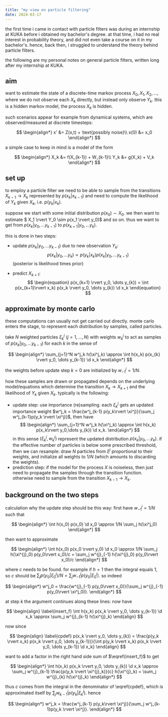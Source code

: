 ```yaml
---
title: "my view on particle filtering"
date: 2024-03-17
---
```


the first time i came in contact with particle filters was during an internship at KUKA before i obtained my bachelor's degree. at that time, i had no real interest in probability theory, and did not even take a course on it in my bachelor's. hence, back then, i struggled to understand the theory behind particle filters.

the following are my personal notes on general particle filters, written long after my internship at KUKA.

## aim

want to estimate the state of a discrete-time markov process $X_0, X_1, X_2, \dots$, where we do not observe each $X_k$ directly, but instead only observe $Y_k$. this is a hidden markov model, the process $X_k$ is hidden.

such scenarios appear for example from dynamical systems, which are observed/measured at discrete timesteps:

$$ \begin{align*}
	x' &= Z(x,t) + \text{possibly noise}\\
	x(0) &= x_0
\end{align*} $$

a simple case to keep in mind is a model of the form

$$  \begin{align*}
	X_k &= f(X_{k-1}) + W_{k-1}\\
	Y_k &= g(X_k) + V_k
\end{align*} $$

## set up

to employ a particle filter we need to be able to sample from the transitions $X_{k-1} \to X_k$ represented by $p(x_{k} \rvert x_{k-1})$ and need to compute the likelihood of $Y_k$ given $X_k$, i.e. $p(y_k \rvert x_k)$.

suppose we start with some initial distribution $p(x_0) \sim X_0$. we then want to estimate $ X_1 \rvert Y_0 \sim p(x_1 \rvert y_0)$ and so on. thus we want to get from $p(x_k \rvert y_0, \dots y_{k-1})$ to $p(x_{k+1} \rvert y_0, \dots y_k)$. 

this is done in two steps:

- update $p(x_k \rvert y_0, \dots y_{k-1})$ due to new observation $Y_k$:
$$ \begin{equation}
	p(x_k \rvert y_0, \dots y_{k}) \propto p(y_k \rvert x_k) p(x_k \rvert y_0, \dots y_{k-1})
\end{equation}$$ (posterior is likelihood times prior)

- predict $X_{k+1}$: $$ \begin{equation}
		p(x_{k+1} \rvert y_0, \dots y_{k}) = \int p(x_{k+1}\rvert x_k) p(x_k \rvert y_0, \dots y_{k}) \d x_k
	\end{equation} $$
	
## approximate by monte carlo

these computations can usually not get carried out directly. monte carlo enters the stage, to represent each distribution by samples, called particles.

take $N$ weighted particles $\xi^j_k$ 
($j = 1, \dots, N$) with weights $w^j_k$ to act as samples of $p(x_{k} \rvert y_0, \dots y_{k-1})$ for each $k$ in the sense of

$$
\begin{align*}
	\sum_{j=1}^N w^j_k h(\xi^j_k) \approx \int h(x_k) p(x_{k} \rvert y_0, \dots y_{k-1}) \d x_k
\end{align*}
$$

the weights before update step $k=0$ are initialized by $w^{j}_{-1} = 1/N$.

how these samples are drawn or propagated depends on the underlying model/equations which determine the transition $X_k \to X_{k+1}$ and the likelihood of $Y_k$ given $X_k$. typically is the following:

- update step: use importance (re)sampling. each $\xi^j_k$ gets an updated importance weight $w^j_k = \frac{w^j_{k-1} p(y_k\rvert \xi^j)}{\sum_j w^j_{k-1}p(y_k \rvert \xi^j)}$, then have 
$$ \begin{align*}
		\sum_{j=1}^N w^j_k h(\xi^j_k) \approx \int h(x_k) p(x_k\rvert y_0,\dots y_{k}) \d x_k.
	\end{align*} $$ 
	 in this sense $(\xi^j_k, w^j_k)$ represent the updated distribution $p(x_k\rvert y_0,\dots y_{k})$.
	 if the effective number of particles is below some prescribed threshold, then we can resample: draw $N$ particles from $\xi^j$ proportional to their weights, and initialize all weights to $1/N$ (which amounts to discarding the weights).
- prediction step: if the model for the process $X$ is noiseless, then just need to propagate the samples through the transition function. otherwise need to sample from the transition $X_{k-1} \to X_k$.

## background on the two steps

calculation why the update step should be this way: first have $w^j_{-1} = 1/N$ such that

$$
\begin{align*}
	\int h(x_0) p(x_0) \d x_0 \approx 1/N \sum_j h(\xi^j_0)
\end{align*}
$$

then want to approximate 

$$
\begin{align*}
	\int h(x_0) p(x_0 \rvert y_0) \d x_0 \approx 1/N \sum_j h(\xi^{j}_0) p(y_0\rvert x_0)/c = \sum_j w^{j}_{-1} h(\xi^{j}_0) p(y_0\rvert x_0)/c
\end{align*}
$$

where $c$ needs to be found. for example if $h=1$ then the integral equals 1, so $c$ should be $\sum_j p(y_0\rvert \xi^j_0) /N = \sum_j w^{j}_{-1} p(y_0\rvert \xi^j_0)$. so indeed

$$
\begin{align*}
	w^j_0 = \frac{w^{j}_{-1} p(y_0\rvert x_0)}{\sum_j w^{j}_{-1} p(y_0\rvert \xi^j_0)}.
\end{align*}
$$

at step $k$ the argument continues along these lines: now have

$$
\begin{align}
	\label{insert_f}
	\int h(x_k) p(x_k \rvert y_0, \dots y_{k-1}) \d x_k \approx \sum_j w^{j}_{k-1} h(\xi^{j}_k)
\end{align}
$$

now since 

$$
\begin{align}
	\label{cpdef}
	p(x_k \rvert y_0, \dots y_{k}) = \frac{p(y_k \rvert x_k) p(x_k \rvert y_0, \dots y_{k-1})}{\int p(y_k \rvert x_k) p(x_k \rvert y_0, \dots y_{k-1}) \d x_k}
\end{align}
$$

want to add a factor in the right hand side sum of $\eqref{insert_f}$ to get

$$
\begin{align*}
	\int h(x_k) p(x_k \rvert y_0, \dots y_{k}) \d x_k \approx \sum_j w^{j}_{k-1} \frac{p(y_k \rvert \xi^{j}_k)}{c} h(\xi^{j}_k) = \sum_j w^{j}_{k} h(\xi^{j}_k)
\end{align*}
$$

thus $c$ comes from the integral in the denominator of \eqref{cpdef}, which is approximated itself by $\sum_j w^{j}_{k-1} p(y_k \rvert \xi^j_k)$. hence

$$
\begin{align*}
	w^j_k = \frac{w^j_{k-1} p(y_k\rvert \xi^j)}{\sum_j w^j_{k-1}p(y_k \rvert \xi^j)}.
\end{align*}
$$